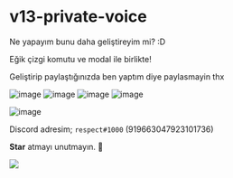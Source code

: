 # v13-private-voice

Ne yapayım bunu daha geliştireyim mi? :D

Eğik çizgi komutu ve modal ile birlikte!

Geliştirip paylaştığınızda ben yaptım diye paylasmayin thx 

![image](https://user-images.githubusercontent.com/79569914/161393531-a2a8316a-574a-4674-9256-fafee82a248f.png)
![image](https://user-images.githubusercontent.com/79569914/161393628-6c0d19e9-84d0-452c-8743-c82aef13bb0c.png)
![image](https://user-images.githubusercontent.com/79569914/161393645-41bd7d57-8fc4-4e92-a8a3-2be6e7e06e40.png)
![image](https://user-images.githubusercontent.com/79569914/161393543-9ab99146-1661-4197-82c9-d1a1d9a333d8.png)

![image](https://user-images.githubusercontent.com/79569914/161393655-56a43560-5757-4ddf-801d-bc5fac6eca9a.png)

Discord adresim; `respect#1000` (919663047923101736)

**Star** atmayı unutmayın. 🌟

![](https://komarev.com/ghpvc/?username=respect0&color=dc143c)

